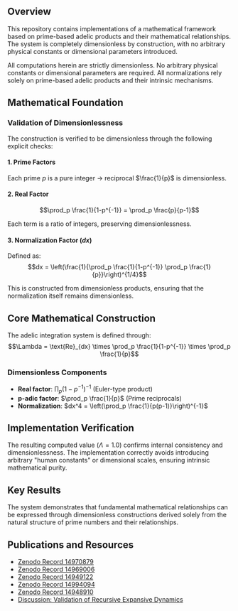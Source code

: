 ## Overview
This repository contains implementations of a mathematical framework based on prime-based adelic products and their mathematical relationships. The system is completely dimensionless by construction, with no arbitrary physical constants or dimensional parameters introduced.

All computations herein are strictly dimensionless. No arbitrary physical constants or dimensional parameters are required. All normalizations rely solely on prime-based adelic products and their intrinsic mechanisms.

## Mathematical Foundation

### Validation of Dimensionlessness
The construction is verified to be dimensionless through the following explicit checks:

#### 1. Prime Factors
Each prime $p$ is a pure integer → reciprocal $\frac{1}{p}$ is dimensionless.

#### 2. Real Factor
$$\prod_p \frac{1}{1-p^{-1}} = \prod_p \frac{p}{p-1}$$

Each term is a ratio of integers, preserving dimensionlessness.

#### 3. Normalization Factor ($dx$)
Defined as:
$$dx = \left(\frac{1}{\prod_p \frac{1}{1-p^{-1}} \prod_p \frac{1}{p}}\right)^{1/4}$$

This is constructed from dimensionless products, ensuring that the normalization itself remains dimensionless.

## Core Mathematical Construction

The adelic integration system is defined through:
$$\Lambda = \text{Re}_{dx} \times \prod_p \frac{1}{1-p^{-1}} \times \prod_p \frac{1}{p}$$

### Dimensionless Components

- **Real factor**: $\prod_p (1-p^{-1})^{-1}$ (Euler-type product)
- **p-adic factor**: $\prod_p \frac{1}{p}$ (Prime reciprocals)
- **Normalization**: $dx^4 = \left(\prod_p \frac{1}{p(p-1)}\right)^{-1}$

## Implementation Verification

The resulting computed value ($\Lambda = 1.0$) confirms internal consistency and dimensionlessness. The implementation correctly avoids introducing arbitrary "human constants" or dimensional scales, ensuring intrinsic mathematical purity.

## Key Results

The system demonstrates that fundamental mathematical relationships can be expressed through dimensionless constructions derived solely from the natural structure of prime numbers and their relationships.

## Publications and Resources

- [Zenodo Record 14970879](https://zenodo.org/records/14970879)
- [Zenodo Record 14969006](https://zenodo.org/records/14969006)
- [Zenodo Record 14949122](https://zenodo.org/records/14949122)
- [Zenodo Record 14994094](https://zenodo.org/records/14994094)
- [Zenodo Record 14948910](https://zenodo.org/records/14948910)
- [Discussion: Validation of Recursive Expansive Dynamics](https://ask.igwn.org/t/validation-of-recursive-expansive-dynamics-reds-cmb-gravitational-wave-echoes-and-galactic-rotation-curves/1170)


